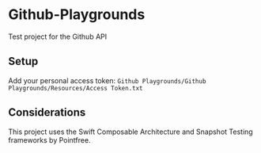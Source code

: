 # Github-Playgrounds
Test project for the Github API

## Setup
Add your personal access token:
`Github Playgrounds/Github Playgrounds/Resources/Access Token.txt`

## Considerations
This project uses the Swift Composable Architecture and Snapshot Testing frameworks by Pointfree.
